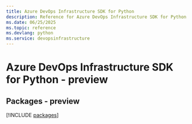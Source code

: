 ```yaml
---
title: Azure DevOps Infrastructure SDK for Python
description: Reference for Azure DevOps Infrastructure SDK for Python
ms.date: 06/25/2025
ms.topic: reference
ms.devlang: python
ms.service: devopsinfrastructure
---
```

# Azure DevOps Infrastructure SDK for Python - preview
## Packages - preview
[!INCLUDE [packages](devops-infrastructure-index.md)]